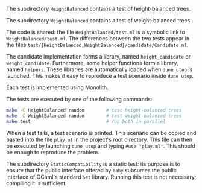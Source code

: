 The subdirectory `HeightBalanced` contains a test of height-balanced trees.

The subdirectory `WeightBalanced` contains a test of weight-balanced trees.

The code is shared: the file `HeightBalanced/test.ml` is a symbolic link to
`WeightBalanced/test.ml`. The differences between the two tests appear in the
files `test/{HeightBalanced,WeightBalanced}/candidate/Candidate.ml`.

The candidate implementation forms a library,
named `height_candidate` or `weight_candidate`.
Furthermore, some helper functions form a library,
named `helpers`.
These libraries are automatically loaded when `dune utop` is launched.
This makes it easy to reproduce a test scenario inside `dune utop`.

Each test is implemented using Monolith.

The tests are executed by one of the following commands:

```bash
make -C HeightBalanced random        # test height-balanced trees
make -C WeightBalanced random        # test weight-balanced trees
make test                            # run both in parallel
```

When a test fails, a test scenario is printed.
This scenario can be copied and pasted into the file `play.ml`
in the project's root directory.
This file can then be executed by launching `dune utop`
and typing `#use "play.ml"`.
This should be enough to reproduce the problem.

The subdirectory `StaticCompatibility` is a static test: its purpose is to
ensure that the public interface offered by `baby` subsumes the public
interface of OCaml's standard `Set` library. Running this test is not
necessary; compiling it is sufficient.
